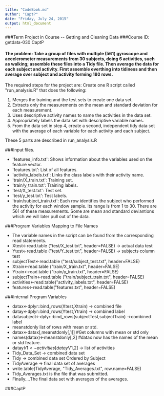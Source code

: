 ```yaml
---
title: "CodeBook.md"
author: "CaptP"
date: "Friday, July 24, 2015"
output: html_document
---
```


###Term Project in Course -- Getting and Cleaning Data
###Course ID: getdata-030 CaptP

#### The problem:  Take a group of files with multiple (561) gyroscope and accelerometer measurements from 30 subjects, doing 6 activities, such as walking; assemble these files into a Tidy file. Then average the data for each subject and activity. First assemble everthing into tidiness and then average over subject and activity forming 180 rows.
 
 The required steps for the project are:
Create one R script called "run_analysis.R" that does the following:  
1. Merges the training and the test sets to create one data set.  
2. Extracts only the measurements on the mean and standard deviation for each measurement.  
3. Uses descriptive activity names to name the activities in the data set.  
4. Appropriately labels the data set with descriptive variable names.  
5. From the data set in step 4, create a second, independent tidy data set with the average of each variable for each activity and each subject.  
 
 These 5 parts are described in run_analysis.R

###Input files.
* 'features_info.txt': Shows information about the variables used on the feature vector.
* 'features.txt': List of all features.
* 'activity_labels.txt': Links the class labels with their activity name.
* 'train/X_train.txt': Training set.
* 'train/y_train.txt': Training labels.
* 'test/X_test.txt': Test set.
* 'test/y_test.txt': Test labels.
* 'train/subject_train.txt': Each row identifies the subject who performed the activity for each window sample. Its range is from 1 to 30. There are 561 of these measurements.  Some are mean and standard deviantions which we will later pull out of the data.
 

###Program Variables Mapping to File Names
* The variable names in the script can be found from the corresponding read statements.  
* Xtest<-read.table ("test/X_test.txt", header=FALSE) -> actual data test  
* Ytest<-read.table ("test/Y_test.txt", header=FALSE) -> subjects column test  
* subjectTest<-read.table ("test/subject_test.txt", header=FALSE)  
* Xtrain<-read.table ("train/X_train.txt", header=FALSE)  
* Ytrain<-read.table ("train/y_train.txt", header=FALSE)  
* subjectTrain<-read.table ("train/subject_train.txt", header=FALSE)  
* activities<-read.table("activity_labels.txt", header=FALSE)  
* features<-read.table("features.txt", header=FALSE)  

###Internal Program Variables
* datax<-dplyr::bind_rows(Xtest,Xtrain) -> combined file  
* datay<-dplyr::bind_rows(Ytest,Ytrain) -> combined label  
* datasubject<-dplyr::bind_rows(subjectTest,subjectTrain) ->combined label  
* meanstdonly list of rows with mean or std.  
* datax<-datax[,meanstdonly[,1]]  #Get columns with mean or std only  
* names(datax)<-meanstdonly[,2]   #datax now has the names of the mean or std feature.  
* datay$V1<-activities[datay$V1,2]  -> list of activities  
* Tidy_Data_Set -> combined data set  
* Tidy ->  combined data set Ordered by Subject  
* TidyAverage -> final data set of averages  
* write.table(TidyAverage, "Tidy_Averages.txt", row.name=FALSE) 
* Tidy_Averages.txt is the file that was submitted.
* Finally....The final data set with averages of the averages.  
    
###CaptP


